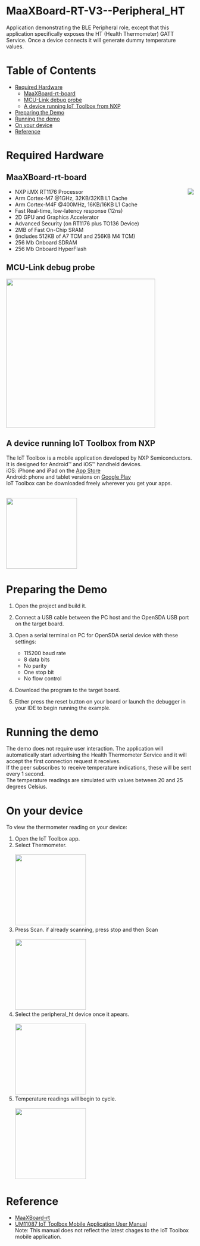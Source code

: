 # MaaXBoard-RT-V3--Peripheral_HT <!-- omit in toc -->

Application demonstrating the BLE Peripheral role, except that this application specifically exposes the HT (Health Thermometer) GATT Service. Once a device connects it will generate dummy temperature values.

# Table of Contents <!-- omit in toc -->
- [Required Hardware](#required-hardware)
  - [MaaXBoard-rt-board](#maaxboard-rt-board)
  - [MCU-Link debug probe](#mcu-link-debug-probe)
  - [A device running IoT Toolbox from NXP](#a-device-running-iot-toolbox-from-nxp)
- [Preparing the Demo](#preparing-the-demo)
- [Running the demo](#running-the-demo)
- [On your device](#on-your-device)
- [Reference](#reference)
# Required Hardware

## MaaXBoard-rt-board 

[<img align="right" src="./images/MaaXBoardRT.jpg">](https://www.avnet.com/wps/portal/us/products/avnet-boards/avnet-board-families/maaxboard/maaxboard-rt/)
- NXP i.MX RT1176 Processor
- Arm Cortex-M7 @1GHz, 32KB/32KB L1 Cache
- Arm Cortex-M4F @400MHz, 16KB/16KB L1 Cache
- Fast Real-time, low-latency response (12ns)
- 2D GPU and Graphics Accelerator
- Advanced Security (on RT1176 plus TO136 Device)
- 2MB of Fast On-Chip SRAM
- (includes 512KB of A7 TCM and 256KB M4 TCM)
- 256 Mb Onboard SDRAM
- 256 Mb Onboard HyperFlash

## MCU-Link debug probe

[<img width="400" src="https://www.nxp.com/assets/images/en/dev-board-image/MCU-LINK-TOP.jpg">](https://www.avnet.com/wps/portal/us/products/avnet-boards/avnet-board-families/maaxboard/maaxboard-rt/)

## A device running IoT Toolbox from NXP
The IoT Toolbox is a mobile application developed by NXP Semiconductors. It is 
designed for Android™ and iOS™ handheld devices.
<br>iOS: iPhone and iPad on the [App Store](https://apps.apple.com/us/app/id1362450908?mt=8)
<br>Android: phone and tablet versions on [Google Play](https://www.google.com/url?sa=t&rct=j&q=&esrc=s&source=web&cd=&cad=rja&uact=8&ved=2ahUKEwiV5ebUk4T0AhXdFzQIHRnRCGUQFnoECAgQAQ&url=https%3A%2F%2Fplay.google.com%2Fstore%2Fapps%2Fdetails%3Fid%3Dcom.freescale.kinetisbletoolbox%26hl%3Den_US%26gl%3DUS&usg=AOvVaw3JAMU4O9yYWn7E6J4zX1xx)
<br>IoT Toolbox can be downloaded freely wherever you get your apps.


<br><img src="./images/IoTToolbox.png" width="190"/>


# Preparing the Demo
1.  Open the project and build it.
   
2.  Connect a USB cable between the PC host and the OpenSDA USB port on the target board.

3.  Open a serial terminal on PC for OpenSDA serial device with these settings:
    - 115200 baud rate
    - 8 data bits
    - No parity
    - One stop bit
    - No flow control
  
4.  Download the program to the target board.

5.  Either press the reset button on your board or launch the debugger in your IDE to begin running the example.

# Running the demo

The demo does not require user interaction. The application will automatically start advertising the Health Thermometer Service and it will accept the first connection request it receives.<br>
If the peer subscribes to receive temperature indications, these will be sent every 1 second.<br>
The temperature readings are simulated with values between 20 and 25 degrees Celsius.

# On your device
To view the thermometer reading on your device:

1. Open the IoT Toolbox app.
2. Select Thermometer.<br><br><img src="./images/Thermometer.png" width="190"/>
3. Press Scan. if already scanning, press stop and then Scan<br><br><img src="./images/Scan.png" width="190"/>
4. Select the peripheral_ht device once it apears.<br><br><img src="./images/Device.png" width="190"/>
5. Temperature readings will begin to cycle.<br><br><img src="./images/Reading.png" width="190"/>

# Reference

* [MaaXBoard-rt](https://www.avnet.com/wps/portal/us/products/avnet-boards/avnet-board-families/maaxboard/maaxboard-rt/)
* [UM11087 IoT Toolbox Mobile Application User Manual](https://www.nxp.com/docs/en/user-guide/KBLETMAUG.pdf)<br> Note: This manual does not reflect the latest chages to the IoT Toolbox mobile application.

